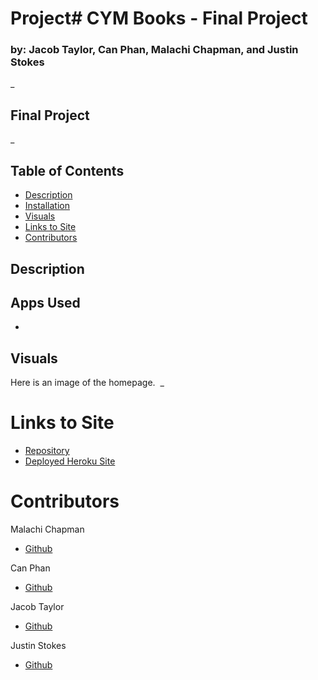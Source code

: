 # Project# CYM Books  - Final Project
### by: Jacob Taylor, Can Phan, Malachi Chapman, and Justin Stokes
_

## Final Project

_

## Table of Contents
 - [Description](#description)
 - [Installation](#installation)
 - [Visuals](#visuals)
 - [Links to Site](#Links_to_Site)
 - [Contributors](#Contributors)

 ## Description



 ## Apps Used
- 


 ## Visuals

Here is an image of the homepage.
![]()
_

# Links to Site


- [ Repository](https://github.com/mchapm17/final-project)
- [Deployed Heroku Site]()


# Contributors

 Malachi Chapman
 - [Github](https://github.com/mchapm17)

 Can Phan
 - [Github](https://github.com/CanTPhan)

 Jacob Taylor
 - [Github](https://github.com/jacobotaylor)  

 Justin Stokes
 - [Github]()